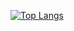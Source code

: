 [![Top Langs](https://github-readme-stats.vercel.app/api/top-langs/?username=DanielsASilva)](https://github.com/anuraghazra/github-readme-stats)

